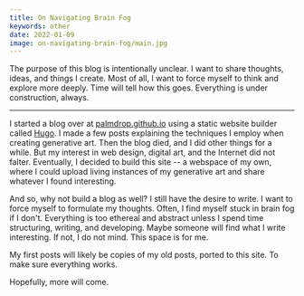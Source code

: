 ```yaml
---
title: On Navigating Brain Fog
keywords: other
date: 2022-01-09
image: on-navigating-brain-fog/main.jpg
---
```


The purpose of this blog is intentionally unclear. I want to share thoughts, ideas, and things I create. Most of all, I want to force myself to think and explore more deeply. Time will tell how this goes. Everything is under construction, always.

---

I started a blog over at [palmdrop.github.io](https://palmdrop.github.io) using a static website builder called [Hugo](https://gohugo.io/). I made a few posts explaining the techniques I employ when creating generative art. Then the blog died, and I did other things for a while. But my interest in web design, digital art, and the Internet did not falter. Eventually, I decided to build this site -- a webspace of my own, where I could upload living instances of my generative art and share whatever I found interesting.

And so, why not build a blog as well? I still have the desire to write. I want to force myself to formulate my thoughts. Often, I find myself stuck in brain fog if I don't. Everything is too ethereal and abstract unless I spend time structuring, writing, and developing. Maybe someone will find what I write interesting. If not, I do not mind. This space is for me.

My first posts will likely be copies of my old posts, ported to this site. To make sure everything works. 

Hopefully, more will come.

